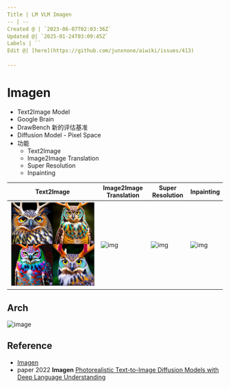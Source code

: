 ```yaml
---
Title | LM VLM Imagen
-- | --
Created @ | `2023-06-07T02:03:36Z`
Updated @| `2025-01-24T03:09:45Z`
Labels | ``
Edit @| [here](https://github.com/junxnone/aiwiki/issues/413)

---
```

# Imagen

- Text2Image Model
- Google Brain
- DrawBench 新的评估基准
- Diffusion Model - Pixel Space
- 功能
  - Text2Image
  - Image2Image Translation
  - Super Resolution
  - Inpainting

Text2Image | Image2Image Translation | Super Resolution | Inpainting
-- | -- | -- | --
![img](https://github.com/deep-floyd/IF/raw/develop/pics/dream-III.jpg) | ![img](https://github.com/deep-floyd/IF/raw/develop/pics/deep_floyd_if_image_2_image.gif) | ![img](https://github.com/deep-floyd/IF/raw/develop/pics/if_as_upscaler.jpg) | ![img](https://github.com/deep-floyd/IF/raw/develop/pics/deep_floyd_if_inpainting.gif)

## Arch
![image](https://github.com/junxnone/aiwiki/assets/2216970/98a736ed-efb0-46be-8934-35f4c8bd4da9)



## Reference
- [Imagen](https://imagen.research.google/)
- paper 2022 **Imagen** [Photorealistic Text-to-Image Diffusion Models with Deep Language Understanding](https://arxiv.org/abs/2205.11487)
